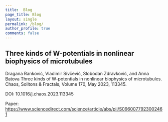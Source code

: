 ```yaml
---
title:  Blog
page_title: Blog
layout: single
permalink: /blog/
author_profile: true
comments: false
---
```


## Three kinds of W-potentials in nonlinear biophysics of microtubules

Dragana Ranković, Vladimir Sivčević, Slobodan Zdravković, and Anna Batova Three 
kinds of W-potentials in nonlinear biophysics of microtubules. Chaos, Solitons 
& Fractals, Volume 170, May 2023, 113345.

DOI: 10.1016/j.chaos.2023.113345

Paper: <https://www.sciencedirect.com/science/article/abs/pii/S0960077923002461>

